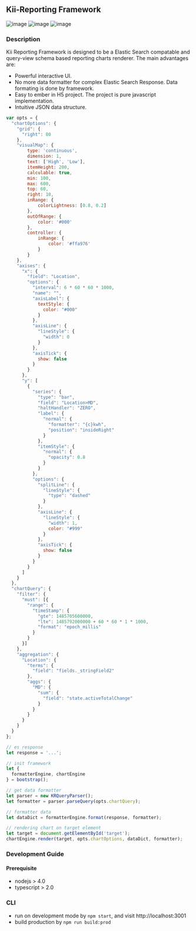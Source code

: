 ## Kii-Reporting Framework
![image](https://cloud.githubusercontent.com/assets/8529214/22919168/32949b30-f2c9-11e6-9a44-e629f1dfb8b9.png)
![image](https://cloud.githubusercontent.com/assets/8529214/22919171/360152e0-f2c9-11e6-8ba8-6322f448392f.png)
![image](https://cloud.githubusercontent.com/assets/8529214/22919146/0a76b5b6-f2c9-11e6-9d19-0684b7bc4d92.png)

### Description
Kii Reporting Framework is designed to be a Elastic Search compatable and query-view schema based reporting charts renderer. The main advantages are:
- Powerful interactive UI.
- No more data formatter for complex Elastic Search Response. Data formating is done by framework.
- Easy to ember in H5 project. The project is pure javascript implementation.
- Intuitive JSON data structure.

```javascript
var opts = {
  "chartOptions": {
    "grid": {
      "right": 80
    },
    "visualMap": {
        type: 'continuous',
        dimension: 1,
        text: ['High', 'Low'],
        itemHeight: 200,
        calculable: true,
        min: 100,
        max: 600,
        top: 60,
        right: 10,
        inRange: {
            colorLightness: [0.8, 0.2]
        },
        outOfRange: {
            color: '#000'
        },
        controller: {
            inRange: {
                color: '#ffa976'
            }
        }
    },
    "axises": {
      "x": {
        "field": "Location",
        "options": {
          "interval": 6 * 60 * 60 * 1000,
          "name": "",
          "axisLabel": {
            textStyle: {
              color: "#000"
            }
          },
          "axisLine": {
            "lineStyle": {
              "width": 0
            }
          },
          "axisTick": {
            show: false
          }
        }
      },
      "y": [
        {
          "series": {
            "type": "bar",
            "field": "Location>MD",
            "haltHandler": "ZERO",
            "label": {
              "normal": {
                "formatter": "{c}kwh",
                "position": "insideRight"
              }
            },
            "itemStyle": {
              "normal": {
                "opacity": 0.8
              }
            }
          },
          "options": {
            "splitLine": {
              "lineStyle": {
                "type": "dashed"
              }
            },
            "axisLine": {
              "lineStyle": {
                "width": 1,
                color: "#999"
              }
            },
            "axisTick": {
              show: false
            }
          }
        }
      ]
    }
  },
  "chartQuery": {
    "filter": {
      "must": [{
        "range": {
          "timeStamp": {
            "gte": 1485705600000,
            "lte": 1485792000000 + 60 * 60 * 1 * 1000,
            "format": "epoch_millis"
          }
        }
      }]
    },
    "aggregation": {
      "Location": {
        "terms": {
          "field": "fields._stringField2"
        },
        "aggs": {
          "MD": {
            "sum": {
              "field": "state.activeTotalChange"
            }
          }
        }
      }
    }
  }
};

// es response 
let response = '...';
```

```javascript
// init framework
let {
  formatterEngine, chartEngine
} = bootstrap();

// get data formatter
let parser = new KRQueryParser();
let formatter = parser.parseQuery(opts.chartQuery);

// formatter data
let dataDict = formatterEngine.format(response, formatter);

// rendering chart on target element
let target = document.getElementById('target');
chartEngine.render(target, opts.chartOptions, dataDict, formatter);
```

### Development Guide
#### Prerequisite
- nodejs > 4.0
- typescript > 2.0

### CLI
- run on development mode by `npm start`, and visit http://localhost:3001
- build production by `npm run build:prod`


  